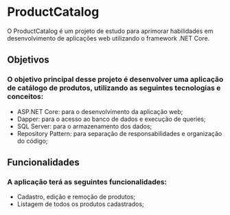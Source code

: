# ProductCatalog
O ProductCatalog é um projeto de estudo para aprimorar habilidades em desenvolvimento de aplicações web utilizando o framework .NET Core.

## Objetivos
### O objetivo principal desse projeto é desenvolver uma aplicação de catálogo de produtos, utilizando as seguintes tecnologias e conceitos:

* ASP.NET Core: para o desenvolvimento da aplicação web;
* Dapper: para o acesso ao banco de dados e execução de queries;
* SQL Server: para o armazenamento dos dados;
* Repository Pattern: para separação de responsabilidades e organização do código;

## Funcionalidades
### A aplicação terá as seguintes funcionalidades:

* Cadastro, edição e remoção de produtos;
* Listagem de todos os produtos cadastrados;
